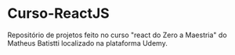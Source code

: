 # Curso-ReactJS
 Repositório de projetos feito no curso "react do Zero a Maestria" do Matheus Batistti localizado na plataforma Udemy.
